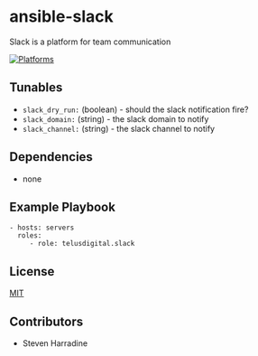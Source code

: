 # ansible-slack

Slack is a platform for team communication

[![Platforms](http://img.shields.io/badge/platforms-ubuntu-lightgrey.svg?style=flat)](#)

Tunables
--------
* `slack_dry_run:` (boolean) - should the slack notification fire?
* `slack_domain:` (string) - the slack domain to notify
* `slack_channel:` (string) - the slack channel to notify

Dependencies
------------
* none

Example Playbook
----------------
    - hosts: servers
      roles:
         - role: telusdigital.slack

License
-------
[MIT](https://tldrlegal.com/license/mit-license)

Contributors
------------
* Steven Harradine
